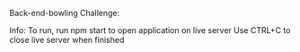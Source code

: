 Back-end-bowling Challenge:

Info:
To run, run npm start to open application on live server
Use CTRL+C to close live server when finished


